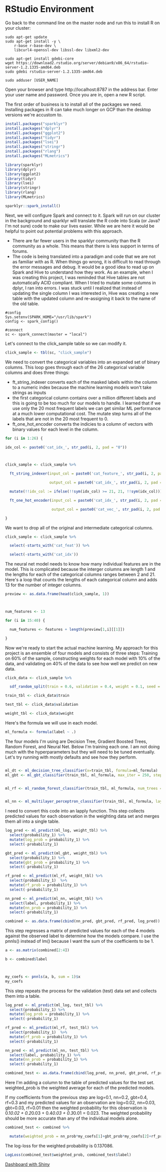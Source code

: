 # RStudio Environment

Go back to the command line on the master node and run this to install R on your cluster:

```clustercommandline
sudo apt-get update
sudo apt-get install -y \
    r-base r-base-dev \
    libcurl4-openssl-dev libssl-dev libxml2-dev

sudo apt-get install gdebi-core
wget https://download2.rstudio.org/server/debian9/x86_64/rstudio-server-1.2.1335-amd64.deb
sudo gdebi rstudio-server-1.2.1335-amd64.deb

sudo adduser [USER_NAME]
```

Open your browser and type http://localhost:8787 in the address bar. Enter your user name and password. 
Once you are in, open a new R script.

The first order of business is to install all of the packages we need. Installing packages in R 
can take much longer on GCP than the desktop versions we're accustom to.

```r
install.packages("sparklyr")
install.packages("dplyr")
install.packages("ggplot2")
install.packages("tidyr")
install.packages("lsei")
install.packages("stringr")
install.packages("rlang")
install.packages("MLmetrics")

library(sparklyr)
library(dplyr)
library(ggplot2)
library(tidyr)
library(lsei)
library(stringr)
library(rlang)
library(MLmetrics)

sparklyr::spark_install()
```

Next, we will configure Spark and connect to it. Spark will run on our cluster in the background and 
sparklyr will translate the R code into Scala (or Java? I'm not sure) code to make our lives easier.
While we are here it would be helpful to point out potential problems with this approach. 
- There are far fewer users in the sparklyr community than the R community as a whole. This means that there 
is less support in terms of forums. 
- The code is being translated into a paradigm and code that we are not as familiar with as R. When things go 
wrong, it is difficult to read through the error messages and debug. It would be a good idea to read up on Spark 
and Hive to understand how they work.
As an example, when I was creating this project, I was reminded that Hive tables are not automatically ACID compliant. 
When I tried to mutate some columns in dplyr, I ran into errors. I was stuck until I realized that instead of updating 
the single column I was interested in, Hive was creating a new table with the updated column and re-assigning it back 
to the name of the old table.

```r-base
#config
Sys.setenv(SPARK_HOME="/usr/lib/spark")
config <- spark_config()

#connect
sc <- spark_connect(master = "local")
```

Let's connect to the click_sample table so we can modify it.

```r
click_sample <- tbl(sc, "click_sample")
```

We need to convert the categorical variables into an expanded set of binary columns. This loop 
goes through each of the 26 categorical variable columns and does three things:
- ft_string_indexer converts each of the masked labels within the column to a numeric index because 
the machine learning models won't take strings as inputs
- the first categorical column contains over a million different labels and this is going to 
be too much for our models to handle. I learned that if we use only the 20 most frequent labels 
we can get similar ML performance at a much lower computational cost. The mutate step turns all 
of the labels that are not in the 20 most frequent to 0.
- ft_one_hot_encoder converts the indicies to a column of vectors with binary values for each 
level in the column.

```r
for (i in 1:26) {

idx_col <- paste0('cat_idx_', str_pad(i, 2, pad = "0"))



click_sample <- click_sample %>%

  ft_string_indexer(input_col = paste0('cat_feature_', str_pad(i, 2, pad = "0")),

                    output_col = paste0('cat_idx_', str_pad(i, 2, pad = "0"))) %>%

  mutate(!!idx_col := ifelse(!!sym(idx_col) >= 21, 21, !!sym(idx_col))) %>%

  ft_one_hot_encoder(input_col = paste0('cat_idx_', str_pad(i, 2, pad = "0")),

                     output_col = paste0('cat_vec_', str_pad(i, 2, pad = "0")))

}
```

We want to drop all of the original and intermediate categorical columns.

```r
click_sample <- click_sample %>%

  select(-starts_with('cat_feat')) %>%

  select(-starts_with('cat_idx'))
```

The neural net model needs to know how many individual features are in the model. This is complicated 
because the interger columns are length 1 and the lengths for each of the categorical columns ranges 
between 2 and 21. Here's a loop that counts the lengths of each categorical column and adds 13 for the 
number of integer columns.

```r
preview <- as.data.frame(head(click_sample, 1))



num_features <- 13

for (i in 15:40) {

  num_features <- features + length(preview[1,i][[1]])

}
```

Now we're ready to start the actual machine learning. My approach for this project is an ensemble 
of four models and consists of three steps: Training on 60% of the sample, constructing weights for 
each model with 10% of the data, and validating on 40% of the data to see how well we predict on new 
data.

```r
click_data <- click_sample %>%

  sdf_random_split(train = 0.6, validation = 0.4, weight = 0.1, seed = 123)

train_tbl <- click_data$train

test_tbl <- click_data$validation

weight_tbl <- click_data$weight
```

Here's the formula we will use in each model. 

```r
ml_formula <- formula(label ~ .)
```

The four models I'm using are Decision Tree, Gradient Boosted Trees, Random Forest, and Neural Net. 
Below I'm training each one. I am not doing much with the hyperparameters but they will need to be 
tuned eventually. Let's try running with mostly defaults and see how they perform.

```r

ml_dt <- ml_decision_tree_classifier(x=train_tbl, formula=ml_formula)
ml_gbt <- ml_gbt_classifier(train_tbl, ml_formula, max_iter = 250, step_size = 0.01)


ml_rf <- ml_random_forest_classifier(train_tbl, ml_formula, num_trees = 250)


ml_nn <- ml_multilayer_perceptron_classifier(train_tbl, ml_formula, layers = c(num_features, 200, 100, 2))

```

I need to convert this code into an lapply function. This step collects predicted values for 
each observation in the weighting data set and merges them all into a single table.

```r
log_pred <- ml_predict(ml_log, weight_tbl) %>%
  select(probability_1) %>%
  mutate(log_prob = probability_1) %>%
  select(-probability_1)

gbt_pred <- ml_predict(ml_gbt, weight_tbl) %>%
  select(probability_1) %>%
  mutate(gbt_prob = probability_1) %>%
  select(-probability_1)

rf_pred <- ml_predict(ml_rf, weight_tbl) %>%
  select(probability_1)  %>%
  mutate(rf_prob = probability_1) %>%
  select(-probability_1)

nn_pred <- ml_predict(ml_nn, weight_tbl) %>%
  select(label, probability_1) %>%
  mutate(nn_prob = probability_1) %>%
  select(-probability_1)

combined <- as.data.frame(cbind(nn_pred, gbt_pred, rf_pred, log_pred))
```

This step regresses a matrix of predicted values for each of the 4 models 
against the observed label to determine how the models compare. I use the 
pnnls() instead of lm() because I want the sum of the coefficients to be 1.

```r
a <- as.matrix(combined[2:4])

b <- combined$label



my_coefs <- pnnls(a, b, sum = 1)$x
my_coefs
```

This step repeats the process for the validation (test) data set and 
collects them into a table.

```r
log_pred <- ml_predict(ml_log, test_tbl) %>%
  select(probability_1) %>%
  mutate(log_prob = probability_1) %>%
  select(-probability_1)

rf_pred <- ml_predict(ml_rf, test_tbl) %>%
  select(probability_1)  %>%
  mutate(rf_prob = probability_1) %>%
  select(-probability_1)

nn_pred <- ml_predict(ml_nn, test_tbl) %>%
  select(label, probability_1) %>%
  mutate(nn_prob = probability_1) %>%
  select(-probability_1)

combined_test <- as.data.frame(cbind(log_pred, nn_pred, gbt_pred, rf_pred))
```

Here I'm adding a column to the table of predicted values for the test set.
weighted_prob is the weighted average for each of the predicted models. 

If my coefficients from the previous step are log=0.1, nn=0.2, gbt=0.4, rf=0.3 
and my predicted values for an observation are log=0.02, nn=0.03, gbt=0.03, rf=0.01 
then the weighted probability for this observation is 
0.1*0.02 + 0.2*0.03 + 0.4*0.03 + 0.3*0.01 = 0.023. The weighted probability should be 
more accurate than any of the individual models alone.

```r
combined_test <- combined %>%

  mutate(weighted_prob = nn_prob*my_coefs[1]+gbt_prob*my_coefs[2]+rf_prob*my_coefs[3])
```

The log-loss for the weighted probability is 0.137086.

```r
LogLoss(combined_test$weighted_prob, combined_test$label)
```

[Dashboard with Shiny](https://github.com/matthewgoerg/hive-rstudio/blob/master/shiny.md)
